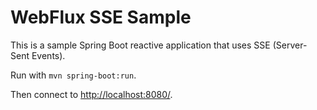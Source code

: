 # WebFlux SSE Sample

This is a sample Spring Boot reactive application that uses SSE (Server-Sent Events).

Run with `mvn spring-boot:run`.

Then connect to <http://localhost:8080/>.
